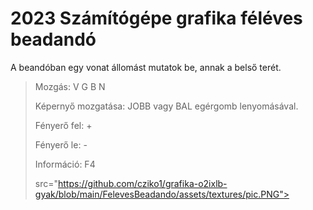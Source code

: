# 2023 Számítógépe grafika féléves beadandó

A beandóban egy vonat állomást mutatok be, annak a belső terét. 

>Mozgás: V G B N
> 
>Képernyő mozgatása: JOBB vagy BAL egérgomb lenyomásával.
> 
>Fényerő fel: +
> 
>Fényerő le: -
> 
>Információ: F4
>
>src="https://github.com/cziko1/grafika-o2ixlb-gyak/blob/main/FelevesBeadando/assets/textures/pic.PNG">


